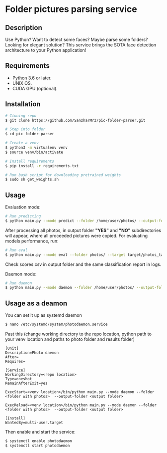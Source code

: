 # Folder pictures parsing service

## Description
Use Python? Want to detect some faces? Maybe parse some folders? Looking for elegant solution? This service brings the SOTA face detection architecture to your Python application!

## Requirements

- Python 3.6 or later.
- UNIX OS.
- CUDA GPU (optional).

## Installation
```bash
# Cloning repo
$ git clone https://github.com/SanzharMrz/pic-folder-parser.git

# Step into folder
$ cd pic-folder-parser

# Create a venv
$ python3 -m virtualenv venv
$ source venv/bin/activate

# Install requirements
$ pip install -r requirements.txt

# Run bash script for downloading pretrained weights
$ sudo sh get_weights.sh
```
## Usage

Evaluation mode:
```bash
# Run predicting
$ python main.py --mode predict --folder /home/user/photos/ --output-folder /home/user/results/
```

After processing all photos, in output folder __"YES"__ and __"NO"__ subdirectories will appear, where all proceeded pictures were copied. For evaluating models performance, run:

```bash
# Run eval
$ python main.py --mode eval --folder photos/ --target target/photos_target.pickle --output-folder /home/user/results/
```
Check scores.csv in output folder and the same classification report in logs.

Daemon mode:
```bash
# Run daemon
$ python main.py --mode daemon --folder /home/user/photos/ --output-folder /home/user/results/
```

## Usage as a deamon

You can set it up as systemd daemon

```bash
$ nano /etc/systemd/system/photodaemon.service
```

Past this (change working directory to the repo location, python path to your venv location and paths to photo folder and results folder)

```
[Unit]
Description=Photo daemon
After=
Requires=

[Service]
WorkingDirectory=<repo location>
Type=oneshot
RemainAfterExit=yes

ExecStart=<venv location>/bin/python main.py --mode daemon --folder <folder with photos>  --output-folder <output folder>

ExecReload=<venv location>/bin/python main.py --mode daemon --folder <folder with photos>  --output-folder <output folder>

[Install]
WantedBy=multi-user.target
```

Then enable and start the service:
```bash
$ systemctl enable photodaemon
$ systemctl start photodaemon
```
